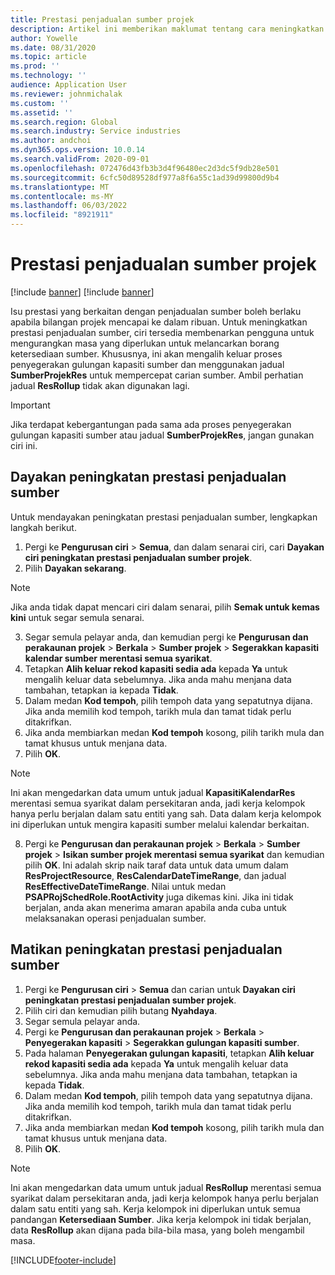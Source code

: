 ```yaml
---
title: Prestasi penjadualan sumber projek
description: Artikel ini memberikan maklumat tentang cara meningkatkan prestasi penjadualan sumber untuk sebilangan besar projek.
author: Yowelle
ms.date: 08/31/2020
ms.topic: article
ms.prod: ''
ms.technology: ''
audience: Application User
ms.reviewer: johnmichalak
ms.custom: ''
ms.assetid: ''
ms.search.region: Global
ms.search.industry: Service industries
ms.author: andchoi
ms.dyn365.ops.version: 10.0.14
ms.search.validFrom: 2020-09-01
ms.openlocfilehash: 072476d43fb3b3d4f96480ec2d3dc5f9db28e501
ms.sourcegitcommit: 6cfc50d89528df977a8f6a55c1ad39d99800d9b4
ms.translationtype: MT
ms.contentlocale: ms-MY
ms.lasthandoff: 06/03/2022
ms.locfileid: "8921911"
---
```

# <a name="project-resource-scheduling-performance"></a>Prestasi penjadualan sumber projek

[!include [banner](../includes/banner.md)]
[!include [banner](../includes/preview-banner.md)]


Isu prestasi yang berkaitan dengan penjadualan sumber boleh berlaku apabila bilangan projek mencapai ke dalam ribuan. Untuk meningkatkan prestasi penjadualan sumber, ciri tersedia membenarkan pengguna untuk mengurangkan masa yang diperlukan untuk melancarkan borang ketersediaan sumber. Khususnya, ini akan mengalih keluar proses penyegerakan gulungan kapasiti sumber dan menggunakan jadual **SumberProjekRes** untuk mempercepat carian sumber. Ambil perhatian jadual **ResRollup** tidak akan digunakan lagi.

> [!IMPORTANT]
> Jika terdapat kebergantungan pada sama ada proses penyegerakan gulungan kapasiti sumber atau jadual **SumberProjekRes**, jangan gunakan ciri ini.

## <a name="enable-resource-scheduling-performance-enhancement"></a>Dayakan peningkatan prestasi penjadualan sumber
Untuk mendayakan peningkatan prestasi penjadualan sumber, lengkapkan langkah berikut.

1. Pergi ke **Pengurusan ciri** > **Semua**, dan dalam senarai ciri, cari **Dayakan ciri peningkatan prestasi penjadualan sumber projek**.
2. Pilih **Dayakan sekarang**.

> [!NOTE]
> Jika anda tidak dapat mencari ciri dalam senarai, pilih **Semak untuk kemas kini** untuk segar semula senarai.

3. Segar semula pelayar anda, dan kemudian pergi ke **Pengurusan dan perakaunan projek** > **Berkala** > **Sumber projek** > **Segerakkan kapasiti kalendar sumber merentasi semua syarikat**.
4. Tetapkan **Alih keluar rekod kapasiti sedia ada** kepada **Ya** untuk mengalih keluar data sebelumnya. Jika anda mahu menjana data tambahan, tetapkan ia kepada **Tidak**.
5. Dalam medan **Kod tempoh**, pilih tempoh data yang sepatutnya dijana. Jika anda memilih kod tempoh, tarikh mula dan tamat tidak perlu ditakrifkan.
6. Jika anda membiarkan medan **Kod tempoh** kosong, pilih tarikh mula dan tamat khusus untuk menjana data.
7. Pilih **OK**.

 > [!NOTE]
 > Ini akan mengedarkan data umum untuk jadual **KapasitiKalendarRes** merentasi semua syarikat dalam persekitaran anda, jadi kerja kelompok hanya perlu berjalan dalam satu entiti yang sah. Data dalam kerja kelompok ini diperlukan untuk mengira kapasiti sumber melalui kalendar berkaitan.

8. Pergi ke **Pengurusan dan perakaunan projek** > **Berkala** > **Sumber projek** > **Isikan sumber projek merentasi semua syarikat** dan kemudian pilih **OK**. Ini adalah skrip naik taraf data untuk data umum dalam **ResProjectResource**, **ResCalendarDateTimeRange**, dan jadual **ResEffectiveDateTimeRange**. Nilai untuk medan **PSAPRojSchedRole.RootActivity** juga dikemas kini. Jika ini tidak berjalan, anda akan menerima amaran apabila anda cuba untuk melaksanakan operasi penjadualan sumber.
 
## <a name="turn-off-resource-scheduling-performance-enhancement"></a>Matikan peningkatan prestasi penjadualan sumber

1. Pergi ke **Pengurusan ciri** > **Semua**  dan carian untuk **Dayakan ciri peningkatan prestasi penjadualan sumber projek**.
2. Pilih ciri dan kemudian pilih butang **Nyahdaya**.
3. Segar semula pelayar anda.
4. Pergi ke **Pengurusan dan perakaunan projek** > **Berkala** > **Penyegerakan kapasiti** > **Segerakkan gulungan kapasiti sumber**.
5. Pada halaman **Penyegerakan gulungan kapasiti**, tetapkan **Alih keluar rekod kapasiti sedia ada** kepada **Ya** untuk mengalih keluar data sebelumnya. Jika anda mahu menjana data tambahan, tetapkan ia kepada **Tidak**.
6. Dalam medan **Kod tempoh**, pilih tempoh data yang sepatutnya dijana. Jika anda memilih kod tempoh, tarikh mula dan tamat tidak perlu ditakrifkan.
7. Jika anda membiarkan medan **Kod tempoh** kosong, pilih tarikh mula dan tamat khusus untuk menjana data.
8. Pilih **OK**.

> [!NOTE]
> Ini akan mengedarkan data umum untuk jadual **ResRollup** merentasi semua syarikat dalam persekitaran anda, jadi kerja kelompok hanya perlu berjalan dalam satu entiti yang sah. Kerja kelompok ini diperlukan untuk semua pandangan **Ketersediaan Sumber**. Jika kerja kelompok ini tidak berjalan, data **ResRollup** akan dijana pada bila-bila masa, yang boleh mengambil masa.


[!INCLUDE[footer-include](../includes/footer-banner.md)]